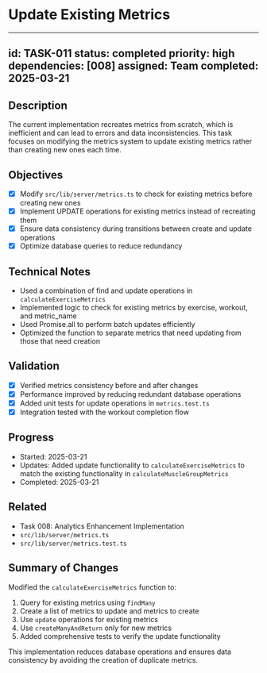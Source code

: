 # Update Existing Metrics

---
id: TASK-011
status: completed
priority: high
dependencies: [008]
assigned: Team
completed: 2025-03-21
---

## Description
The current implementation recreates metrics from scratch, which is inefficient and can lead to errors
and data inconsistencies. This task focuses on modifying the metrics system to update existing metrics rather than creating new ones each time.

## Objectives
- [x] Modify `src/lib/server/metrics.ts` to check for existing metrics before creating new ones
- [x] Implement UPDATE operations for existing metrics instead of recreating them
- [x] Ensure data consistency during transitions between create and update operations
- [x] Optimize database queries to reduce redundancy

## Technical Notes
- Used a combination of find and update operations in `calculateExerciseMetrics`
- Implemented logic to check for existing metrics by exercise, workout, and metric_name
- Used Promise.all to perform batch updates efficiently
- Optimized the function to separate metrics that need updating from those that need creation

## Validation
- [x] Verified metrics consistency before and after changes
- [x] Performance improved by reducing redundant database operations
- [x] Added unit tests for update operations in `metrics.test.ts`
- [x] Integration tested with the workout completion flow

## Progress
- Started: 2025-03-21
- Updates: Added update functionality to `calculateExerciseMetrics` to match the existing functionality in `calculateMuscleGroupMetrics`
- Completed: 2025-03-21

## Related
- Task 008: Analytics Enhancement Implementation
- `src/lib/server/metrics.ts`
- `src/lib/server/metrics.test.ts`

## Summary of Changes
Modified the `calculateExerciseMetrics` function to:
1. Query for existing metrics using `findMany`
2. Create a list of metrics to update and metrics to create
3. Use `update` operations for existing metrics
4. Use `createManyAndReturn` only for new metrics
5. Added comprehensive tests to verify the update functionality

This implementation reduces database operations and ensures data consistency by avoiding the creation of duplicate metrics.
